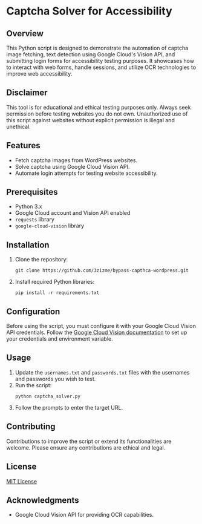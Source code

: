 
# Captcha Solver for Accessibility

## Overview
This Python script is designed to demonstrate the automation of captcha image fetching, text detection using Google Cloud's Vision API, and submitting login forms for accessibility testing purposes. It showcases how to interact with web forms, handle sessions, and utilize OCR technologies to improve web accessibility.

## Disclaimer
This tool is for educational and ethical testing purposes only. Always seek permission before testing websites you do not own. Unauthorized use of this script against websites without explicit permission is illegal and unethical.

## Features
- Fetch captcha images from WordPress websites.
- Solve captcha using Google Cloud Vision API.
- Automate login attempts for testing website accessibility.

## Prerequisites
- Python 3.x
- Google Cloud account and Vision API enabled
- `requests` library
- `google-cloud-vision` library

## Installation
1. Clone the repository:
   ```
   git clone https://github.com/3zizme/bypass-capthca-wordpress.git
   ```
2. Install required Python libraries:
   ```
   pip install -r requirements.txt
   ```

## Configuration
Before using the script, you must configure it with your Google Cloud Vision API credentials. Follow the [Google Cloud Vision documentation](https://cloud.google.com/vision/docs/setup) to set up your credentials and environment variable.

## Usage
1. Update the `usernames.txt` and `passwords.txt` files with the usernames and passwords you wish to test.
2. Run the script:
   ```
   python captcha_solver.py
   ```
3. Follow the prompts to enter the target URL.

## Contributing
Contributions to improve the script or extend its functionalities are welcome. Please ensure any contributions are ethical and legal.

## License
[MIT License](LICENSE)

## Acknowledgments
- Google Cloud Vision API for providing OCR capabilities.
